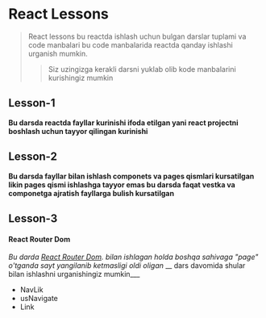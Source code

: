 # React Lessons

>React lessons bu reactda ishlash uchun bulgan darslar tuplami va code manbalari bu code manbalarida reactda qanday ishlashi urganish mumkin.
>> Siz uzingizga kerakli darsni yuklab olib kode manbalarini kurishingiz mumkin


 ## Lesson-1
 __Bu darsda reactda fayllar kurinishi ifoda etilgan yani react projectni boshlash uchun tayyor qilingan kurinishi__

## Lesson-2 
__Bu darsda fayllar bilan ishlash componets va pages qismlari kursatilgan likin pages qismi ishlashga tayyor emas bu darsda faqat vestka va componetga ajratish fayllarga bulish kursatilgan__

## Lesson-3

#### React Router Dom
_Bu darda  [React Router Dom](https://reactrouter.com/en/main). bilan ishlagan holda boshqa sahivaga "page" o'tganda sayt yangilanib ketmasligi oldi oligan_
__ dars davomida shular bilan ishlashni urganishingiz mumkin___
* NavLik
* usNavigate
* Link
